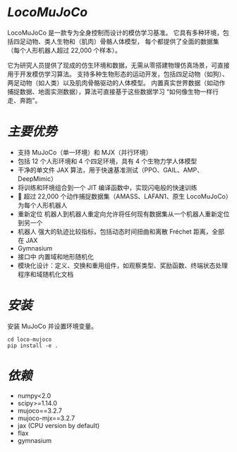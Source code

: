 # _LocoMuJoCo_
LocoMuJoCo 是一款专为全身控制而设计的模仿学习基准。
它具有多种环境，包括四足动物、类人生物和（肌肉）骨骼人体模型， 每个都提供了全面的数据集（每个人形机器人超过 22,000 个样本）。


它为研究人员提供了现成的仿生环境和数据，无需从零搭建物理仿真场景，可直接用于开发模仿学习算法。
支持多种生物形态的运动开发，包括四足动物（如狗）、两足动物（如人类）以及肌肉骨骼驱动的人体模型。
内置真实世界数据（如动作捕捉数据、地面实测数据），算法可直接基于这些数据学习 “如何像生物一样行走、奔跑”。

# _主要优势_
- 支持 MuJoCo（单一环境）和 MJX（并行环境）
- 包括 12 个人形环境和 4 个四足环境，具有 4 个生物力学人体模型
- 干净的单文件 JAX 算法，用于快速基准测试（PPO、GAIL、AMP、DeepMimic）
- 将训练和环境组合到一个 JIT 编译函数中，实现闪电般的快速训练
- 🚀 超过 22,000 个动作捕捉数据集（AMASS、LAFAN1、原生 LocoMuJoCo）为每个人形机器人
- 重新定位 机器人到机器人重定向允许将任何现有数据集从一个机器人重新定位到另一个
- 机器人 强大的轨迹比较指标，包括动态时间扭曲和离散 Fréchet 距离，全部在 JAX
-  Gymnasium
- 接口中 内置域和地形随机化
- 模块化设计：定义、交换和重用组件，如观察类型、奖励函数、终端状态处理程序和域随机化文档

# _安装_

安装 MuJoCo 并设置环境变量。
```
cd loco-mujoco
pip install -e . 
```
# _依赖_

- numpy<2.0
- scipy>=1.14.0
- mujoco==3.2.7
- mujoco-mjx==3.2.7
- jax (CPU version by default)
- flax
- gymnasium

